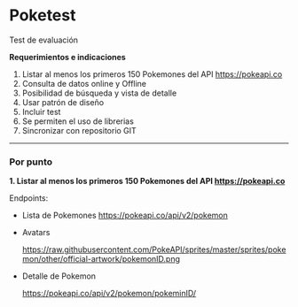 # Poketest

Test de evaluación

**Requerimientos e indicaciones**

1. Listar al menos los primeros 150 Pokemones del API https://pokeapi.co
2. Consulta de datos online y Offline
3. Posibilidad de búsqueda y vista de detalle
4. Usar patrón de diseño
5. Incluir test
6. Se permiten el uso de librerias
7. Sincronizar con repositorio GIT

---

### Por punto

**1. Listar al menos los primeros 150 Pokemones del API https://pokeapi.co**

Endpoints:
  
- Lista de Pokemones
    https://pokeapi.co/api/v2/pokemon

- Avatars

    https://raw.githubusercontent.com/PokeAPI/sprites/master/sprites/pokemon/other/official-artwork/pokemonID.png

- Detalle de Pokemon

    https://pokeapi.co/api/v2/pokemon/pokeminID/
    
    
